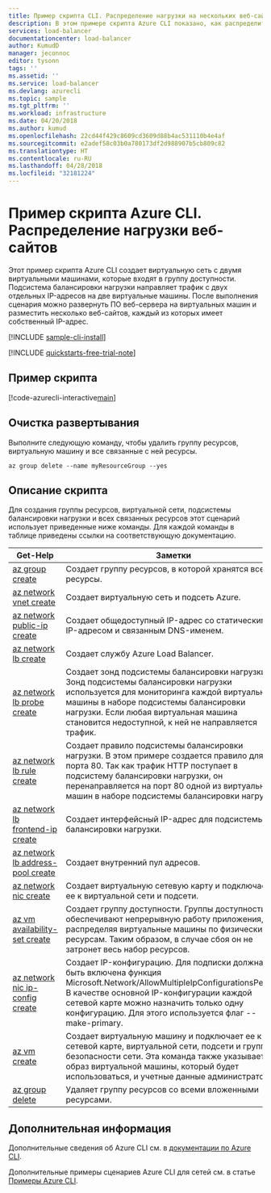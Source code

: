 ```yaml
---
title: Пример скрипта CLI. Распределение нагрузки на нескольких веб-сайтах с помощью Azure CLI | Документация Майкрософт
description: В этом примере скрипта Azure CLI показано, как распределить нагрузку нескольких веб-сайтах на одной виртуальной машине
services: load-balancer
documentationcenter: load-balancer
author: KumudD
manager: jeconnoc
editor: tysonn
tags: ''
ms.assetid: ''
ms.service: load-balancer
ms.devlang: azurecli
ms.topic: sample
ms.tgt_pltfrm: ''
ms.workload: infrastructure
ms.date: 04/20/2018
ms.author: kumud
ms.openlocfilehash: 22cd44f429c8609cd3609d88b4ac531110b4e4af
ms.sourcegitcommit: e2adef58c03b0a780173df2d988907b5cb809c82
ms.translationtype: HT
ms.contentlocale: ru-RU
ms.lasthandoff: 04/28/2018
ms.locfileid: "32181224"
---
```

# <a name="azure-cli-script-example-load-balance-multiple-websites"></a>Пример скрипта Azure CLI. Распределение нагрузки веб-сайтов

Этот пример скрипта Azure CLI создает виртуальную сеть с двумя виртуальными машинами, которые входят в группу доступности. Подсистема балансировки нагрузки направляет трафик с двух отдельных IP-адресов на две виртуальные машины. После выполнения сценария можно развернуть ПО веб-сервера на виртуальных машин и разместить несколько веб-сайтов, каждый из которых имеет собственный IP-адрес.

[!INCLUDE [sample-cli-install](../../../includes/sample-cli-install.md)]

[!INCLUDE [quickstarts-free-trial-note](../../../includes/quickstarts-free-trial-note.md)]

## <a name="sample-script"></a>Пример скрипта


[!code-azurecli-interactive[main](../../../cli_scripts/load-balancer/load-balance-multiple-web-sites-vm/load-balance-multiple-web-sites-vm.sh  "Load balance multiple web sites")]

## <a name="clean-up-deployment"></a>Очистка развертывания 

Выполните следующую команду, чтобы удалить группу ресурсов, виртуальную машину и все связанные с ней ресурсы.

```azurecli
az group delete --name myResourceGroup --yes
```

## <a name="script-explanation"></a>Описание скрипта

Для создания группы ресурсов, виртуальной сети, подсистемы балансировки нагрузки и всех связанных ресурсов этот сценарий использует приведенные ниже команды. Для каждой команды в таблице приведены ссылки на соответствующую документацию.

| Get-Help | Заметки |
|---|---|
| [az group create](https://docs.microsoft.com/cli/azure/group#az_group_create) | Создает группу ресурсов, в которой хранятся все ресурсы. |
| [az network vnet create](https://docs.microsoft.com/cli/azure/network/vnet#az_network_vnet_create) | Создает виртуальную сеть и подсеть Azure. |
| [az network public-ip create](https://docs.microsoft.com/cli/azure/network/public-ip#az_network_public_ip_create) | Создает общедоступный IP-адрес со статическим IP-адресом и связанным DNS-именем. |
| [az network lb create](https://docs.microsoft.com/cli/azure/network/lb#az_network_lb_create) | Создает службу Azure Load Balancer. |
| [az network lb probe create](https://docs.microsoft.com/cli/azure/network/lb/probe#az_network_lb_probe_create) | Создает зонд подсистемы балансировки нагрузки. Зонд подсистемы балансировки нагрузки используется для мониторинга каждой виртуальной машины в наборе подсистемы балансировки нагрузки. Если любая виртуальная машина становится недоступной, к ней не направляется трафик. |
| [az network lb rule create](https://docs.microsoft.com/cli/azure/network/lb/rule#az_network_lb_rule_create) | Создает правило подсистемы балансировки нагрузки. В этом примере создается правило для порта 80. Так как трафик HTTP поступает в подсистему балансировки нагрузки, он перенаправляется на порт 80 одной из виртуальных машин в наборе подсистемы балансировки нагрузки. |
| [az network lb frontend-ip create](https://docs.microsoft.com/cli/azure/network/lb/frontend-ip#az_network_lb_frontend_ip_create) | Создает интерфейсный IP-адрес для подсистемы балансировки нагрузки. |
| [az network lb address-pool create](https://docs.microsoft.com/cli/azure/network/lb/address-pool#az_network_lb_address_pool_create) | Создает внутренний пул адресов. |
| [az network nic create](https://docs.microsoft.com/cli/azure/network/nic#az_network_nic_create) | Создает виртуальную сетевую карту и подключает ее к виртуальной сети и подсети. |
| [az vm availability-set create](https://docs.microsoft.com/cli/azure/network/lb/rule#az_network_lb_rule_create) | Создает группу доступности. Группы доступности обеспечивают непрерывную работу приложения, распределяя виртуальные машины по физическим ресурсам. Таким образом, в случае сбоя он не затронет весь набор ресурсов. |
| [az network nic ip-config create](https://docs.microsoft.com/cli/azure/network/nic/ip-config#az_network_nic_ip_config_create) | Создает IP-конфигурацию. Для подписки должна быть включена функция Microsoft.Network/AllowMultipleIpConfigurationsPerNic. В качестве основной IP-конфигурации каждой сетевой карте можно назначить только одну конфигурацию. Для этого используется флаг --make-primary. |
| [az vm create](https://docs.microsoft.com/cli/azure/vm/availability-set#az_vm_availability_set_create) | Создает виртуальную машину и подключает ее к сетевой карте, виртуальной сети, подсети и группе безопасности сети. Эта команда также указывает образ виртуальной машины, который будет использоваться, и учетные данные администратора.  |
| [az group delete](https://docs.microsoft.com/cli/azure/vm/extension#az_vm_extension_set) | Удаляет группу ресурсов со всеми вложенными ресурсами. |

## <a name="next-steps"></a>Дополнительная информация

Дополнительные сведения об Azure CLI см. в [документации по Azure CLI](https://docs.microsoft.com/cli/azure).

Дополнительные примеры сценариев Azure CLI для сетей см. в статье [Примеры Azure CLI](../cli-samples.md?toc=%2fazure%2fnetworking%2ftoc.json).
